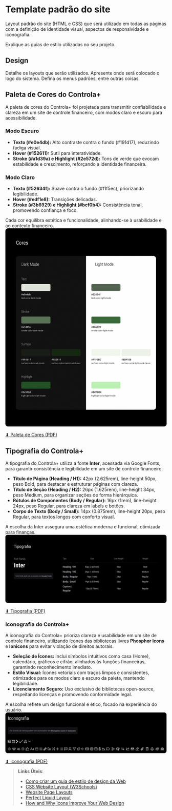 # Template padrão do site

Layout padrão do site (HTML e CSS) que será utilizado em todas as páginas com a definição de identidade visual, aspectos de responsividade e iconografia.

Explique as guias de estilo utilizadas no seu projeto.

## Design

Detalhe os layouts que serão utilizados. Apresente onde será colocado o logo do sistema. Defina os menus padrões, entre outras coisas.


## Paleta de Cores do Controla+
A paleta de cores do Controla+ foi projetada para transmitir confiabilidade e clareza em um site de controle financeiro, com modos claro e escuro para acessibilidade.  

### Modo Escuro
- **Texto (#e0e4db):** Alto contraste contra o fundo (#191d17), reduzindo fadiga visual.  
- **Hover (#152611):** Sutil para interatividade.  
- **Stroke (#a1d39a) e Highlight (#2e572d):** Tons de verde que evocam estabilidade e crescimento, reforçando a identidade financeira.  

### Modo Claro
- **Texto (#52634f):** Suave contra o fundo (#f1f5ec), priorizando legibilidade.  
- **Hover (#edf1e8):** Transições delicadas.  
- **Stroke (#3b6929) e Highlight (#bcf0b4):** Consistência tonal, promovendo confiança e foco.  

Cada cor equilibra estética e funcionalidade, alinhando-se à usabilidade e ao contexto financeiro.
![Paleta de Cores do Controla+](img/paleta-de-cores.jpg)

[⬇ Paleta de Cores (PDF)](https://github.com/ICEI-PUC-Minas-PMV-SI/pmv-si-2025-1-pe1-t7-controla/blob/main/docs/img/paleta-de-cores.pdf)


## Tipografia do Controla+

A tipografia do Controla+ utiliza a fonte **Inter**, acessada via Google Fonts, para garantir consistência e legibilidade em um site de controle financeiro.  

- **Título de Página (Heading / H1):** 42px (2.625rem), line-height 50px, peso Bold, para destacar e estruturar páginas com clareza.  
- **Título de Seção (Heading / H2):** 26px (1.625rem), line-height 34px, peso Medium, para organizar seções de forma hierárquica.  
- **Rótulos de Componentes (Body / Regular):** 16px (1rem), line-height 24px, peso Regular, para clareza em labels e botões.  
- **Corpo de Texto (Body / Small):** 14px (0.875rem), line-height 20px, peso Regular, para textos longos com conforto visual.  

A escolha da Inter assegura uma estética moderna e funcional, otimizada para finanças.
![Tipografia do Controla+](img/tipografia.png)

[⬇ Tipografia (PDF)](https://github.com/ICEI-PUC-Minas-PMV-SI/pmv-si-2025-1-pe1-t7-controla/blob/main/docs/img/tipografia.pdf)


### Iconografia do Controla+

A iconografia do Controla+ prioriza clareza e usabilidade em um site de controle financeiro, utilizando ícones das bibliotecas livres **Phosphor Icons** e **Ionicons** para evitar violação de direitos autorais.  

- **Seleção de Ícones:** Inclui símbolos intuitivos como casa (Home), calendário, gráficos e cifrão, alinhados às funções financeiras, garantindo reconhecimento imediato.  
- **Estilo Visual:** Ícones vetoriais com traços limpos e consistentes, otimizados para os modos claro e escuro da paleta, mantendo legibilidade.  
- **Licenciamento Seguro:** Uso exclusivo de bibliotecas open-source, respeitando licenças e promovendo conformidade legal.  

A escolha reflete um design funcional e ético, focado na experiência do usuário.
![Iconografia do Controla+](img/Iconografia.png)

[⬇ Iconografia (PDF)](https://github.com/ICEI-PUC-Minas-PMV-SI/pmv-si-2025-1-pe1-t7-controla/blob/main/docs/img/Iconografia.pdf)


> **Links Úteis**:
>
> -  [Como criar um guia de estilo de design da Web](https://edrodrigues.com.br/blog/como-criar-um-guia-de-estilo-de-design-da-web/#)
> - [CSS Website Layout (W3Schools)](https://www.w3schools.com/css/css_website_layout.asp)
> - [Website Page Layouts](http://www.cellbiol.com/bioinformatics_web_development/chapter-3-your-first-web-page-learning-html-and-css/website-page-layouts/)
> - [Perfect Liquid Layout](https://matthewjamestaylor.com/perfect-liquid-layouts)
> - [How and Why Icons Improve Your Web Design](https://usabilla.com/blog/how-and-why-icons-improve-you-web-design/)
